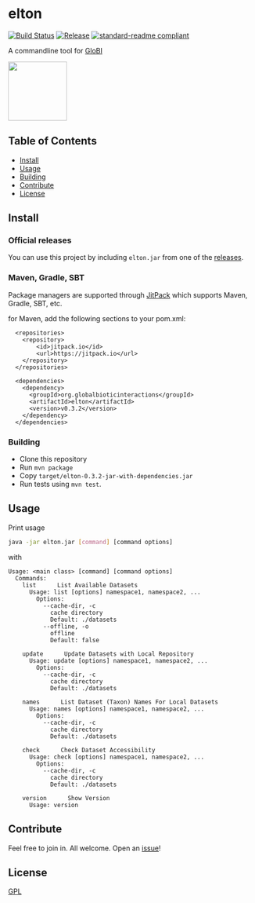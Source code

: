 # elton

[![Build Status](https://travis-ci.org/globalbioticinteractions/elton.svg?branch=master)](https://travis-ci.org/globalbioticinteractions/elton) [![Release](https://jitpack.io/v/org.globalbioticinteractions/elton.svg)](https://jitpack.io/#org.globalbioticinteractions/elton) [![standard-readme compliant](https://img.shields.io/badge/standard--readme-OK-green.svg?style=flat-square)](https://github.com/RichardLitt/standard-readme)

 A commandline tool for [GloBI](https://globalbioticinteraction.org)

<a href="http://globalbioticinteractions.org/">
  <img src="http://www.globalbioticinteractions.org/assets/globi.svg" height="120">
</a>

## Table of Contents

- [Install](#install)
- [Usage](#usage)
- [Building](#building)
- [Contribute](#contribute)
- [License](#license)

## Install

### Official releases

You can use this project by including `elton.jar` from one of the [releases](https://github.com/org.globalbioticinteractions/elton/releases).

### Maven, Gradle, SBT

Package managers are supported through [JitPack](https://jitpack.io/#globalbioticinteractions/elton/) which supports Maven, Gradle, SBT, etc.

for Maven, add the following sections to your pom.xml:
```
  <repositories>
    <repository>
        <id>jitpack.io</id>
        <url>https://jitpack.io</url>
    </repository>
  </repositories>

  <dependencies>
    <dependency>
      <groupId>org.globalbioticinteractions</groupId>
      <artifactId>elton</artifactId>
      <version>v0.3.2</version>
    </dependency>
  </dependencies>
```

### Building

* Clone this repository
* Run `mvn package`
* Copy `target/elton-0.3.2-jar-with-dependencies.jar`
* Run tests using `mvn test`.

## Usage

Print usage
```sh
java -jar elton.jar [command] [command options]
```

with

```
Usage: <main class> [command] [command options]
  Commands:
    list      List Available Datasets
      Usage: list [options] namespace1, namespace2, ...
        Options:
          --cache-dir, -c
            cache directory
            Default: ./datasets
          --offline, -o
            offline
            Default: false

    update      Update Datasets with Local Repository
      Usage: update [options] namespace1, namespace2, ...
        Options:
          --cache-dir, -c
            cache directory
            Default: ./datasets

    names      List Dataset (Taxon) Names For Local Datasets
      Usage: names [options] namespace1, namespace2, ...
        Options:
          --cache-dir, -c
            cache directory
            Default: ./datasets

    check      Check Dataset Accessibility
      Usage: check [options] namespace1, namespace2, ...
        Options:
          --cache-dir, -c
            cache directory
            Default: ./datasets

    version      Show Version
      Usage: version
```

## Contribute

Feel free to join in. All welcome. Open an [issue](https://github.com/globalbioticinteractions/elton/issues)!

## License

[GPL](LICENSE)

